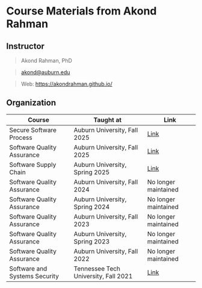 # Course Materials from Akond Rahman

## Instructor 

> Akond Rahman, PhD 

> akond@auburn.edu 

> Web: https://akondrahman.github.io/ 

## Organization 


| Course                             | Taught at                                  |  Link                                            |
|------------------------------------|--------------------------------------------|--------------------------------------------------|
| Secure Software Process            | Auburn University, Fall 2025      |  [Link](/fall25-ssp)   |
| Software Quality Assurance         | Auburn University, Fall 2025      |  [Link](/fall25-sqa)   |
| Software Supply Chain              | Auburn University, Spring 2025    |  [Link](/spring2025)    |
| Software Quality Assurance         | Auburn University, Fall 2024      |  No longer maintained   |
| Software Quality Assurance         | Auburn University, Spring 2024    |  No longer maintained   |
| Software Quality Assurance         | Auburn University, Fall  2023     |  No longer maintained   |
| Software Quality Assurance         | Auburn University, Spring 2023    |  No longer maintained   |
| Software Quality Assurance         | Auburn University, Fall 2022      |  No longer maintained   |
| Software and Systems Security      | Tennessee Tech University, Fall 2021  |  [Link](/software-systems-security)                            |